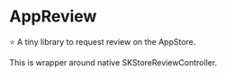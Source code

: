 # AppReview

⭐️ A tiny library to request review on the AppStore.

This is wrapper around native SKStoreReviewController.